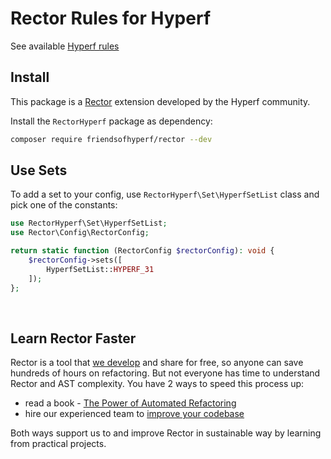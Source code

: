 # Rector Rules for Hyperf

See available [Hyperf rules](/docs/rector_rules_overview.md)

## Install

This package is a [Rector](https://github.com/rectorphp/rector) extension developed by the Hyperf community.

Install the `RectorHyperf` package as dependency:

```bash
composer require friendsofhyperf/rector --dev
```

## Use Sets

To add a set to your config, use `RectorHyperf\Set\HyperfSetList` class and pick one of the constants:

```php
use RectorHyperf\Set\HyperfSetList;
use Rector\Config\RectorConfig;

return static function (RectorConfig $rectorConfig): void {
    $rectorConfig->sets([
        HyperfSetList::HYPERF_31
    ]);
};
```

<br>

## Learn Rector Faster

Rector is a tool that [we develop](https://getrector.org/) and share for free, so anyone can save hundreds of hours on refactoring. But not everyone has time to understand Rector and AST complexity. You have 2 ways to speed this process up:

* read a book - <a href="https://leanpub.com/rector-the-power-of-automated-refactoring">The Power of Automated Refactoring</a>
* hire our experienced team to <a href="https://getrector.org/contact">improve your codebase</a>

Both ways support us to and improve Rector in sustainable way by learning from practical projects.
